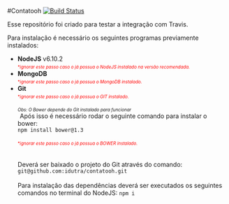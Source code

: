 #Contatooh [![Build Status](https://travis-ci.org/idutra/contatooh.svg?branch=master)](https://travis-ci.org/idutra/contatooh) 

Esse repositório foi criado para testar a integração com Travis.

Para instalação é necessário os seguintes programas previamente instalados:

<ul>
<li>
<b>NodeJS</b> v6.10.2<br/><span style="color:red;font-size:10px;">*<i>ignorar este passo caso o já possua o NodeJS instalado na versão recomendada.</i></span>
</li>
<li>
<b>MongoDB</b><br /><span style="color:red;font-size:10px;">*<i>ignorar este passo caso o já possua o MongoDB instalado.</i></span>
<li>
 <b>Git</b><br /><span style="color:red;font-size:10px;">*<i>ignorar este passo caso o já possua o GIT instalado.</i></span>
</li>
</li>
<br/>
<i style="font-size:10px;">
Obs: O Bower depende do Git instalado para funcionar</i>
<br />
<span style="margin-left:5px;">Após isso é necessário rodar o seguinte comando para instalar o bower:
<code>
npm install bower@1.3
</code></span>
<br /><span style="color:red;font-size:10px;">*<i>ignorar este passo caso o já possua o BOWER instalado.</i></span>
<br /><br /><br />
Deverá ser baixado o projeto do Git através do comando: <code>git@github.com:idutra/contatooh.git</code>
<br /><br />
Para instalação das dependências deverá ser executados os seguintes comandos no terminal do NodeJS:
<code>npm i</code>
<br /><br /><br />
